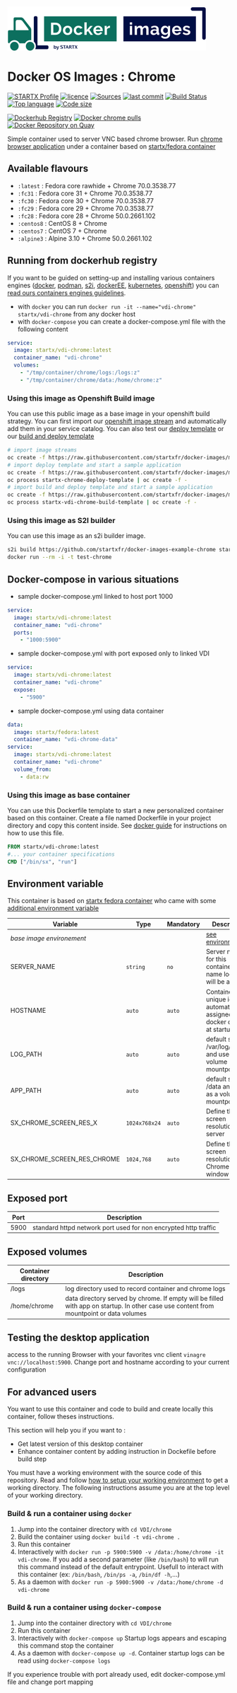 [![startxfr/docker-images](https://raw.githubusercontent.com/startxfr/docker-images/master/travis/logo-small.svg?sanitize=true)](https://github.com/startxfr/docker-images)

# Docker OS Images : Chrome

[![STARTX Profile](https://img.shields.io/badge/provider-startx-green.svg)](https://github.com/startxfr) [![licence](https://img.shields.io/github/license/startxfr/docker-images.svg)](https://github.com/startxfr/docker-images) [![Sources](https://img.shields.io/badge/startxfr-docker--images-blue.svg)](https://github.com/startxfr/docker-images/tree/alpine3/Services/chrome/) [![last commit](https://img.shields.io/github/last-commit/startxfr/docker-images.svg)](https://github.com/startxfr/docker-images) [![Build Status](https://travis-ci.org/startxfr/docker-images.svg?branch=alpine3)](https://travis-ci.org/startxfr/docker-images) [![Top language](https://img.shields.io/github/languages/count/startxfr/docker-images)](https://github.com/startxfr/docker-images) [![Code size](https://img.shields.io/github/languages/code-size/startxfr/docker-images)](https://github.com/startxfr/docker-images)
 
[![Dockerhub Registry](https://img.shields.io/docker/build/startx/vdi-chrome.svg)](https://hub.docker.com/r/startx/vdi-chrome) [![Docker chrome pulls](https://img.shields.io/docker/pulls/startx/vdi-chrome)](https://hub.docker.com/r/startx/vdi-chrome) [![Docker Repository on Quay](https://quay.io/repository/startx/chrome/status "Docker Repository on Quay")](https://quay.io/repository/startx/chrome)


Simple container used to server VNC based chrome browser.
Run [chrome browser application](https://httpd.chrome.org/) under a container 
based on [startx/fedora container](https://hub.docker.com/r/startx/fedora)

## Available flavours

* `:latest` : Fedora core rawhide + Chrome 70.0.3538.77
* `:fc31` : Fedora core 31 + Chrome 70.0.3538.77
* `:fc30` : Fedora core 30 + Chrome 70.0.3538.77
* `:fc29` : Fedora core 29 + Chrome 70.0.3538.77
* `:fc28` : Fedora core 28 + Chrome 50.0.2661.102
* `:centos8` : CentOS 8 + Chrome 
* `:centos7` : CentOS 7 + Chrome 
* `:alpine3` : Alpine 3.10 + Chrome 50.0.2661.102

## Running from dockerhub registry

If you want to be guided on setting-up and installing various containers engines
([docker](https://github.com/startxfr/containers-engines/blob/master/Docker.md),
 [podman](https://github.com/startxfr/containers-engines/blob/master/Podman.md),
 [s2i](https://github.com/startxfr/containers-engines/blob/master/S2I.md),
 [dockerEE](https://github.com/startxfr/containers-engines/blob/master/DockerEE.md),
 [kubernetes](https://github.com/startxfr/containers-engines/blob/master/Kubernetes.md),
 [openshift](https://github.com/startxfr/containers-engines/blob/master/Openshift.md))
you can [read ours containers engines guidelines](https://github.com/startxfr/containers-engines).

* with `docker` you can run `docker run -it --name="vdi-chrome" startx/vdi-chrome` from any docker host
* with `docker-compose` you can create a docker-compose.yml file with the following content
```YAML
service:
  image: startx/vdi-chrome:latest
  container_name: "vdi-chrome"
  volumes:
    - "/tmp/container/chrome/logs:/logs:z"
    - "/tmp/container/chrome/data:/home/chrome:z"
```

### Using this image as Openshift Build image

You can use this public image as a base image in your openshift build strategy. You can first import
our [openshift image stream](https://raw.githubusercontent.com/startxfr/docker-images/master/VDI/chrome/openshift-imageStreams.yml)
and automatically add them in your service catalog. You can also test our [deploy template](https://raw.githubusercontent.com/startxfr/docker-images/master/VDI/chrome/openshift-template-deploy.yml)
or our [build and deploy template](https://raw.githubusercontent.com/startxfr/docker-images/master/VDI/chrome/openshift-template-build.yml)

```bash
# import image streams
oc create -f https://raw.githubusercontent.com/startxfr/docker-images/master/VDI/chrome/openshift-imageStreams.yml
# import deploy template and start a sample application
oc create -f https://raw.githubusercontent.com/startxfr/docker-images/master/VDI/chrome/openshift-template-deploy.yml
oc process startx-chrome-deploy-template | oc create -f -
# import build and deploy template and start a sample application
oc create -f https://raw.githubusercontent.com/startxfr/docker-images/master/VDI/chrome/openshift-template-build.yml
oc process startx-vdi-chrome-build-template | oc create -f -
```

### Using this image as S2I builder

You can use this image as an s2i builder image. 
```bash
s2i build https://github.com/startxfr/docker-images-example-chrome startx/vdi-chrome test-chrome
docker run --rm -i -t test-chrome
```

## Docker-compose in various situations

* sample docker-compose.yml linked to host port 1000
```YAML
service:
  image: startx/vdi-chrome:latest
  container_name: "vdi-chrome"
  ports:
    - "1000:5900"
```
* sample docker-compose.yml with port exposed only to linked VDI
```YAML
service:
  image: startx/vdi-chrome:latest
  container_name: "vdi-chrome"
  expose:
    - "5900"
```
* sample docker-compose.yml using data container
```YAML
data:
  image: startx/fedora:latest
  container_name: "vdi-chrome-data"
service:
  image: startx/vdi-chrome:latest
  container_name: "vdi-chrome"
  volume_from:
    - data:rw
```

### Using this image as base container

You can use this Dockerfile template to start a new personalized container based on this container. Create a file named Dockerfile in your project directory and copy this content inside. See [docker guide](http://docs.docker.com/engine/reference/builder/) for instructions on how to use this file.
```Dockerfile
FROM startx/vdi-chrome:latest
#... your container specifications
CMD ["/bin/sx", "run"]
```

## Environment variable

This container is based on [startx fedora container](https://hub.docker.com/r/startx/fedora) who came with 
some [additional environment variable](https://github.com/startxfr/docker-images/tree/master/OS#environment-variable)

| Variable                       | Type         | Mandatory | Description                                                              |
|--------------------------------|--------------|-----------|--------------------------------------------------------------------------|
| <i>base image environement</i> |              |           | [see environment list](https://github.com/startxfr/docker-images/tree/master/OS#environment-variable)
| SERVER_NAME                    | `string`     | `no`      | Server name for this container. If no name localhost will be assigned
| HOSTNAME                       | `auto`       | `auto`    | Container unique id automatically assigned by docker daemon at startup
| LOG_PATH                       | `auto`       | `auto`    | default set to /var/log/chrome and used as a volume mountpoint
| APP_PATH                       | `auto`       | `auto`    | default set to /data and used as a volume mountpoint
| SX_CHROME_SCREEN_RES_X         | `1024x768x24`| `auto`    | Define the screen resolution for X server
| SX_CHROME_SCREEN_RES_CHROME    |`1024,768`    | `auto`    | Define the screen resolution for Chrome GUI window

## Exposed port

| Port  | Description                                                              |
|-------|--------------------------------------------------------------------------|
| 5900  | standard httpd network port used for non encrypted http traffic

## Exposed volumes

| Container directory  | Description                                                              |
|----------------------|--------------------------------------------------------------------------|
| /logs                | log directory used to record container and chrome logs
| /home/chrome         | data directory served by chrome. If empty will be filled with app on startup. In other case use content from mountpoint or data volumes

## Testing the desktop application

access to the running Browser with your favorites vnc client `vinagre vnc://localhost:5900`. Change port and hostname according to your current configuration

## For advanced users

You want to use this container and code to build and create locally this container, follow theses instructions.

This section will help you if you want to :
* Get latest version of this desktop container
* Enhance container content by adding instruction in Dockefile before build step

You must have a working environment with the source code of this repository. Read and follow [how to setup your working environment](https://github.com/startxfr/docker-images#setup-your-working-environment-mandatory) to get a working directory. The following instructions assume you are at the top level of your working directory.

### Build & run a container using `docker`

1. Jump into the container directory with `cd VDI/chrome`
2. Build the container using `docker build -t vdi-chrome .`
3. Run this container 
  1. Interactively with `docker run -p 5900:5900 -v /data:/home/chrome -it vdi-chrome`. If you add a second parameter (like `/bin/bash`) to will run this command instead of the default entrypoint. Usefull to interact with this container (ex: `/bin/bash`, `/bin/ps -a`, `/bin/df -h`,...) 
  2. As a daemon with `docker run -p 5900:5900 -v /data:/home/chrome -d vdi-chrome`


### Build & run a container using `docker-compose`

1. Jump into the container directory with `cd VDI/chrome`
2. Run this container 
  1. Interactively with `docker-compose up` Startup logs appears and escaping this command stop the container
  2. As a daemon with `docker-compose up -d`. Container startup logs can be read using `docker-compose logs`

If you experience trouble with port already used, edit docker-compose.yml file and change port mapping
